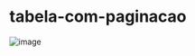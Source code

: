 # tabela-com-paginacao

![image](https://github.com/matefs/tabela-com-paginacao/assets/30128774/6c9eac93-8686-4c3b-951b-38c532bad041)
